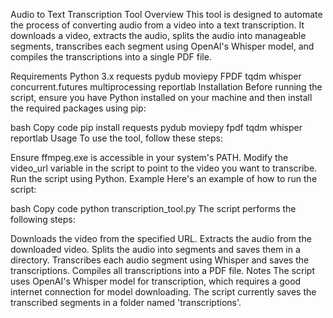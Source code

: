 Audio to Text Transcription Tool
Overview
This tool is designed to automate the process of converting audio from a video into a text transcription. It downloads a video, extracts the audio, splits the audio into manageable segments, transcribes each segment using OpenAI's Whisper model, and compiles the transcriptions into a single PDF file.

Requirements
Python 3.x
requests
pydub
moviepy
FPDF
tqdm
whisper
concurrent.futures
multiprocessing
reportlab
Installation
Before running the script, ensure you have Python installed on your machine and then install the required packages using pip:

bash
Copy code
pip install requests pydub moviepy fpdf tqdm whisper reportlab
Usage
To use the tool, follow these steps:

Ensure ffmpeg.exe is accessible in your system's PATH.
Modify the video_url variable in the script to point to the video you want to transcribe.
Run the script using Python.
Example
Here's an example of how to run the script:

bash
Copy code
python transcription_tool.py
The script performs the following steps:

Downloads the video from the specified URL.
Extracts the audio from the downloaded video.
Splits the audio into segments and saves them in a directory.
Transcribes each audio segment using Whisper and saves the transcriptions.
Compiles all transcriptions into a PDF file.
Notes
The script uses OpenAI's Whisper model for transcription, which requires a good internet connection for model downloading.
The script currently saves the transcribed segments in a folder named 'transcriptions'.
